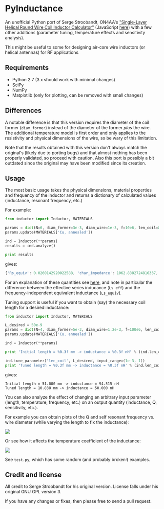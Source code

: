 # PyInductance

An unofficial Python port of Serge Stroobandt, ON4AA's ["Single-Layer Helical Round Wire Coil Inductor Calculator"](http://hamwaves.com/antennas/inductance.html)
(JavaScript [here](http://hamwaves.com/antennas/inductance/inductance.js)) with a few other additions (parameter tuning, temperature effects and sensitivity analysis).

This might be useful to some for designing air-core wire inductors (or helical antennas) for RF applications.

## Requirements

* Python 2.7 (3.x should work with minimal changes)
* SciPy
* NumPy
* Matplotlib (only for plotting, can be removed with small changes)

## Differences

A notable difference is that this version requires the diameter of the coil former (`diam_former`) instead of the diameter of the former *plus* the wire. The additional temperature model is first order and only applies to the resistivity and physical dimensions of the wire, so be wary of this limitation.

Note that the results obtained with this version don't always match the original's (likely due to porting bugs) and that almost nothing has been properly validated, so proceed with caution. Also this port is possibly a bit outdated since the original may have been modified since its creation. 

## Usage

The most basic usage takes the physical dimensions, material properties and frequency of the inductor and returns a dictionary of calculated values (inductance, resonant frequency, etc.)

For example:

```python
from inductor import Inductor, MATERIALS

params = dict(N=6, diam_former=3e-3, diam_wire=1e-3, f=10e6, len_coil=8e-3)
params.update(MATERIALS['Cu, annealed'])

ind = Inductor(**params)
results = ind.analyze()

print results
```

gives:

```python
{'Rs_equiv': 0.0260142920022588, 'char_impedance': 1062.8882724816337, 'Ls_equiv': 4.18213766576639e-08, 'Rs_eff': 0.03933132499704669, 'Q_eff': 82.14705604747247, 'res_freq': 1088325440.0625987, 'Q_equiv': 101.01042124023245, 'skin_depth': 2.1102261245635593e-05, 'prop_factor': 0.5173362883660613, 'Ls_eff': 5.142220706528976e-08, 'Cp_equiv': 1.1309733366263994e-09}
```

For an explanation of these quantities see [here](http://hamwaves.com/antennas/inductance.html), and note in particular the difference between the effective series inducance (`Ls_eff`) and the frequency-independent equivalent inductance (`Ls_equiv`).

Tuning support is useful if you want to obtain (say) the necessary coil length for a desired inductance:

```python
from inductor import Inductor, MATERIALS

L_desired = 50e-9
params = dict(N=4, diam_former=5e-3, diam_wire=1.2e-3, f=100e6, len_coil=51e-3)
params.update(MATERIALS['Cu, annealed'])

ind = Inductor(**params)

print 'Initial length = %0.3f mm -> inductance = %0.3f nH' % (ind.len_coil/1e-3, ind.analyze()['Ls_eff']/1e-9)

ind.tune_parameter('len_coil', L_desired, input_range=(1e-3, 1))
print 'Tuned length = %0.3f mm -> inductance = %0.3f nH' % (ind.len_coil/1e-3, ind.analyze()['Ls_eff']/1e-9)
```

gives:

```
Initial length = 51.000 mm -> inductance = 94.515 nH
Tuned length = 10.838 mm -> inductance = 50.000 nH
```

You can also analyze the effect of changing an arbitrary input parameter (length, temperature, frequency, etc.) on an output quantity (inductance, Q, sensitivity, etc.). 

For example you can obtain plots of the Q and self resonant frequency vs. wire diameter (while varying the length to fix the inductance):

![](http://i.imgur.com/RThvH.png)

Or see how it affects the temperature coefficient of the inductance:

![](http://i.imgur.com/y5D2L.png)

See `test.py`, which has some random (and probably broken!) examples.


## Credit and license

All credit to Serge Stroobandt for his original version. License falls under his original GNU GPL version 3.

If you have any changes or fixes, then please free to send a pull request.
